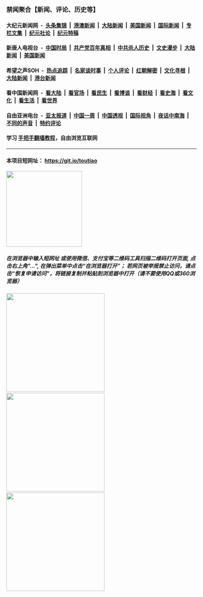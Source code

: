 ### 禁闻聚合【新闻、评论、历史等】

#### 大纪元新闻网 &nbsp;-&nbsp; [头条集锦](indexes/E头条集锦.md?t=02130733) &nbsp;|&nbsp; [港澳新闻](indexes/E港澳新闻.md?t=02130733)  &nbsp;|&nbsp; [大陆新闻](indexes/E大陆新闻.md?t=02130733) &nbsp;|&nbsp; [美国新闻](indexes/E美国新闻.md?t=02130733) &nbsp;|&nbsp; [国际新闻](indexes/E国际新闻.md?t=02130733) &nbsp;|&nbsp; [专栏文集](indexes/E专栏文集.md?t=02130733) &nbsp;|&nbsp; [纪元社论](indexes/E纪元社论.md?t=02130733) &nbsp;|&nbsp; [纪元特稿](indexes/E纪元特稿.md?t=02130733) 

#### 新唐人电视台 &nbsp;-&nbsp; [中国时局](indexes/N中国时局.md?t=02130733) &nbsp;|&nbsp; [共产党百年真相](indexes/N共产党百年真相.md?t=02130733) &nbsp;|&nbsp; [中共杀人历史](indexes/N中共杀人历史.md?t=02130733) &nbsp;|&nbsp; [文史漫步](indexes/N文史漫步.md?t=02130733) &nbsp;|&nbsp; [大陆新闻](indexes/N大陆新闻.md?t=02130733) &nbsp;|&nbsp; [美国新闻](indexes/N美国新闻.md?t=02130733)

#### 希望之声SOH &nbsp;-&nbsp; [热点追踪](indexes/H热点追踪.md?t=02130733) &nbsp;|&nbsp; [名家谈时事](indexes/H名家谈时事.md?t=02130733) &nbsp;|&nbsp; [个人评论](indexes/H个人评论.md?t=02130733)  &nbsp;|&nbsp; [红朝解密](indexes/H红朝解密.md?t=02130733) &nbsp;|&nbsp; [文化寻根](indexes/H文化寻根.md?t=02130733) &nbsp;|&nbsp; [大陆新闻](indexes/H大陆新闻.md?t=02130733) &nbsp;|&nbsp; [港台新闻](indexes/H港台新闻.md?t=02130733)

#### 看中国新闻网 &nbsp;-&nbsp; [看大陆](indexes/S看大陆.md?t=02130733) &nbsp;|&nbsp; [看官场](indexes/S看官场.md?t=02130733) &nbsp;|&nbsp; [看民生](indexes/S看民生.md?t=02130733)  &nbsp;|&nbsp; [看博谈](indexes/S看博谈.md?t=02130733) &nbsp;|&nbsp; [看财经](indexes/S看财经.md?t=02130733) &nbsp;|&nbsp; [看史海](indexes/S看史海.md?t=02130733) &nbsp;|&nbsp; [看文化](indexes/S看文化.md?t=02130733) &nbsp;|&nbsp; [看生活](indexes/S看生活.md?t=02130733) &nbsp;|&nbsp; [看世界](indexes/S看世界.md?t=02130733)

#### 自由亚洲电台 &nbsp;-&nbsp; [亚太报道](indexes/R亚太报道.md?t=02130733) &nbsp;|&nbsp; [中国一周](indexes/R中国一周.md?t=02130733) &nbsp;|&nbsp; [中国透视](indexes/R中国透视.md?t=02130733)  &nbsp;|&nbsp; [国际视角](indexes/R国际视角.md?t=02130733) &nbsp;|&nbsp; [夜话中南海](indexes/R夜话中南海.md?t=02130733) &nbsp;|&nbsp; [不同的声音](indexes/R不同的声音.md?t=02130733) &nbsp;|&nbsp; [特约评论](indexes/R特约评论.md?t=02130733)

#### 学习 [手把手翻墙教程](https://github.com/gfw-breaker/guides/wiki)，自由浏览互联网

----

#### 本项目短网址： https://git.io/toutiao
<img src="https://raw.githubusercontent.com/gfw-breaker/banned-news/master/scripts/img/qr.png" width="200px"/>  

##### 在浏览器中输入短网址 或使用微信、支付宝等二维码工具扫描二维码打开页面, 点击右上角"...", 在弹出菜单中点击“在浏览器打开”； 若网页被举报禁止访问，请点击“恢复申请访问”，将链接复制并粘贴到浏览器中打开（请不要使用QQ或360浏览器）

<img src="https://raw.githubusercontent.com/gfw-breaker/banned-news/master/scripts/img/1.png" width="260px"/> &nbsp; <img src="https://raw.githubusercontent.com/gfw-breaker/banned-news/master/scripts/img/2.png" width="260px"/> &nbsp; <img src="https://raw.githubusercontent.com/gfw-breaker/banned-news/master/scripts/img/3.png" width="260px"/>
